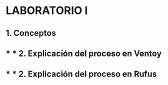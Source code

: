 # LABORATORIO I 
## 1. Conceptos

## * * 2. Explicación del proceso en Ventoy 

## * * 2. Explicación del proceso en Rufus





